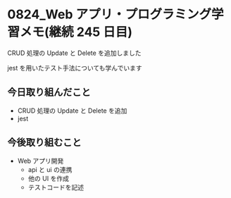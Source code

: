 # 0824_Web アプリ・プログラミング学習メモ(継続 245 日目)

CRUD 処理の Update と Delete を追加しました

jest を用いたテスト手法についても学んでいます

## 今日取り組んだこと

- CRUD 処理の Update と Delete を追加
- jest

## 今後取り組むこと

- Web アプリ開発
  - api と ui の連携
  - 他の UI を作成
  - テストコードを記述
